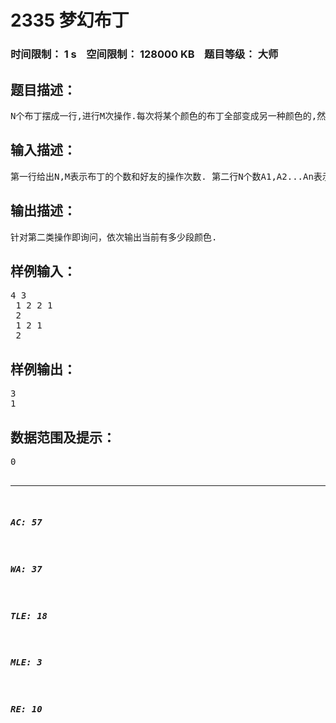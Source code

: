 # 2335 梦幻布丁   
### 时间限制： 1 s&nbsp;&nbsp;&nbsp;&nbsp;空间限制： 128000 KB&nbsp;&nbsp;&nbsp;&nbsp;题目等级： 大师  
## 题目描述：  

<pre>
N个布丁摆成一行,进行M次操作.每次将某个颜色的布丁全部变成另一种颜色的,然后再询问当前一共有多少段颜色.例如颜色分别为1,2,2,1的四个布丁一共有3段颜色.
</pre>
  
  
## 输入描述：  

<pre>
第一行给出N,M表示布丁的个数和好友的操作次数. 第二行N个数A1,A2...An表示第i个布丁的颜色从第三行起有M行,对于每个操作,若第一个数字是1表示要对颜色进行改变，其后的两个整数X,Y表示将所有颜色为X的变为Y，X可能等于Y. 若第一个数字为2表示要进行询问当前有多少段颜色，这时你应该输出一个整数. 
</pre>
  
  
## 输出描述：  

<pre>
针对第二类操作即询问，依次输出当前有多少段颜色.
</pre>
  
  
## 样例输入：  

<pre>
4 3  
 1 2 2 1  
 2  
 1 2 1  
 2
</pre>
  
  
## 样例输出：  

<pre>
3  
1
</pre>
  
  
## 数据范围及提示：  

<pre>
0<n, m <100000
0<x, ai < 1000000
</pre>
  
  
***  

##### AC: 57  
##### WA: 37  
##### TLE: 18  
##### MLE: 3  
##### RE: 10  
